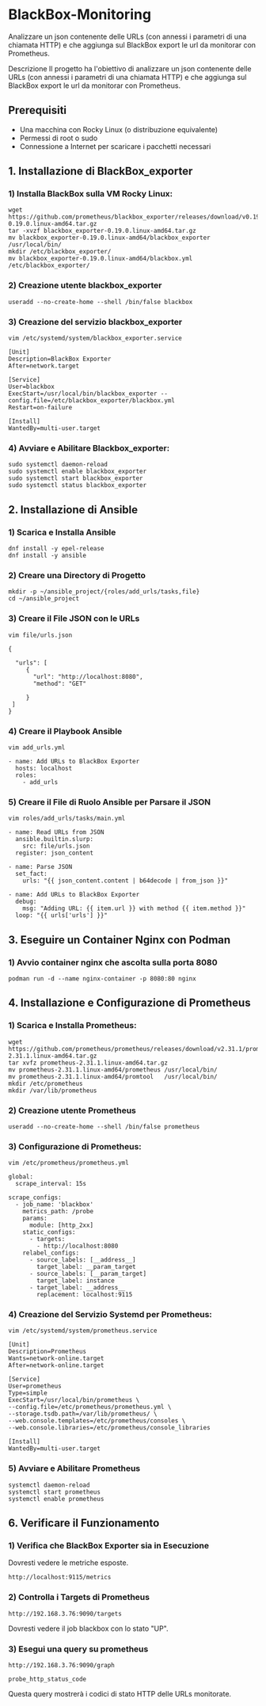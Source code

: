 # BlackBox-Monitoring

Analizzare un json contenente delle URLs (con annessi i parametri di una chiamata HTTP) e che aggiunga sul BlackBox export le url da monitorar con Prometheus.


Descrizione
Il progetto ha l'obiettivo di analizzare un json contenente delle URLs (con annessi i parametri di una chiamata HTTP) e che aggiunga sul BlackBox export le url da monitorar con Prometheus. 


## Prerequisiti

- Una macchina con Rocky Linux (o distribuzione equivalente)
- Permessi di root o sudo
- Connessione a Internet per scaricare i pacchetti necessari


## 1. Installazione di BlackBox_exporter

### 1) Installa BlackBox sulla VM Rocky Linux:
``` 
wget https://github.com/prometheus/blackbox_exporter/releases/download/v0.19.0/blackbox_exporter-0.19.0.linux-amd64.tar.gz
tar -xvzf blackbox_exporter-0.19.0.linux-amd64.tar.gz
mv blackbox_exporter-0.19.0.linux-amd64/blackbox_exporter /usr/local/bin/
mkdir /etc/blackbox_exporter/
mv blackbox_exporter-0.19.0.linux-amd64/blackbox.yml /etc/blackbox_exporter/

```
### 2) Creazione utente blackbox_exporter
```
useradd --no-create-home --shell /bin/false blackbox
```

### 3) Creazione del servizio blackbox_exporter
```
vim /etc/systemd/system/blackbox_exporter.service
```
```
[Unit]
Description=BlackBox Exporter
After=network.target

[Service]
User=blackbox
ExecStart=/usr/local/bin/blackbox_exporter --config.file=/etc/blackbox_exporter/blackbox.yml
Restart=on-failure

[Install]
WantedBy=multi-user.target

```

### 4) Avviare e Abilitare Blackbox_exporter:
```
sudo systemctl daemon-reload
sudo systemctl enable blackbox_exporter
sudo systemctl start blackbox_exporter
sudo systemctl status blackbox_exporter
```
## 2. Installazione di Ansible
   
### 1) Scarica e Installa Ansible
```   
dnf install -y epel-release
dnf install -y ansible

```
### 2) Creare una Directory di Progetto
``` 
mkdir -p ~/ansible_project/{roles/add_urls/tasks,file}
cd ~/ansible_project

```
### 3) Creare il File JSON con le URLs

```
vim file/urls.json
```
```
{

  "urls": [
     {
       "url": "http://localhost:8080",
       "method": "GET"

     }
 ]
}
```
### 4) Creare il Playbook Ansible

```
vim add_urls.yml

```
```
- name: Add URLs to BlackBox Exporter
  hosts: localhost
  roles:
    - add_urls
```

### 5) Creare il File di Ruolo Ansible per Parsare il JSON

```
vim roles/add_urls/tasks/main.yml

```
```
- name: Read URLs from JSON
  ansible.builtin.slurp:
    src: file/urls.json
  register: json_content

- name: Parse JSON
  set_fact:
    urls: "{{ json_content.content | b64decode | from_json }}"

- name: Add URLs to BlackBox Exporter
  debug:
    msg: "Adding URL: {{ item.url }} with method {{ item.method }}"
  loop: "{{ urls['urls'] }}"
```

## 3. Eseguire un Container Nginx con Podman

### 1) Avvio container nginx che ascolta sulla porta 8080
```
podman run -d --name nginx-container -p 8080:80 nginx

```

## 4. Installazione e Configurazione di Prometheus

### 1) Scarica e Installa Prometheus:
```   
wget https://github.com/prometheus/prometheus/releases/download/v2.31.1/prometheus-2.31.1.linux-amd64.tar.gz
tar xvfz prometheus-2.31.1.linux-amd64.tar.gz
mv prometheus-2.31.1.linux-amd64/prometheus /usr/local/bin/
mv prometheus-2.31.1.linux-amd64/promtool   /usr/local/bin/
mkdir /etc/prometheus
mkdir /var/lib/prometheus
```
### 2) Creazione utente Prometheus

```
useradd --no-create-home --shell /bin/false prometheus
```

### 3) Configurazione di Prometheus:
```
vim /etc/prometheus/prometheus.yml
```
``` 
global:
  scrape_interval: 15s

scrape_configs:
  - job_name: 'blackbox'
    metrics_path: /probe
    params:
      module: [http_2xx]
    static_configs:
      - targets:
        - http://localhost:8080
    relabel_configs:
      - source_labels: [__address__]
        target_label: __param_target
      - source_labels: [__param_target]
        target_label: instance
      - target_label: __address__
        replacement: localhost:9115

```
### 4) Creazione del Servizio Systemd per Prometheus:
```
vim /etc/systemd/system/prometheus.service
```
``` 
[Unit]
Description=Prometheus
Wants=network-online.target
After=network-online.target

[Service]
User=prometheus
Type=simple
ExecStart=/usr/local/bin/prometheus \
--config.file=/etc/prometheus/prometheus.yml \
--storage.tsdb.path=/var/lib/prometheus/ \
--web.console.templates=/etc/prometheus/consoles \
--web.console.libraries=/etc/prometheus/console_libraries

[Install]
WantedBy=multi-user.target
```
### 5) Avviare e Abilitare Prometheus
 ```  
systemctl daemon-reload
systemctl start prometheus
systemctl enable prometheus
```

## 6. Verificare il Funzionamento

### 1) Verifica che BlackBox Exporter sia in Esecuzione

Dovresti vedere le metriche esposte.

```
http://localhost:9115/metrics
```

### 2) Controlla i Targets di Prometheus
```
http://192.168.3.76:9090/targets
```
Dovresti vedere il job blackbox con lo stato "UP".

### 3) Esegui una query su prometheus
```
http://192.168.3.76:9090/graph
```
```
probe_http_status_code
```
Questa query mostrerà i codici di stato HTTP delle URLs monitorate.
